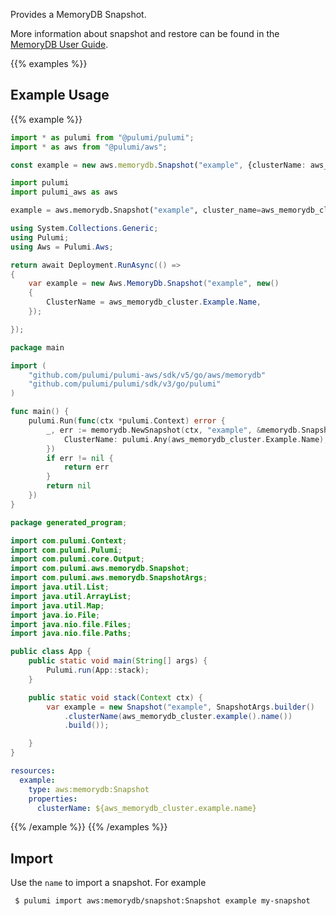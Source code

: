 Provides a MemoryDB Snapshot.

More information about snapshot and restore can be found in the [MemoryDB User Guide](https://docs.aws.amazon.com/memorydb/latest/devguide/snapshots.html).

{{% examples %}}
## Example Usage
{{% example %}}

```typescript
import * as pulumi from "@pulumi/pulumi";
import * as aws from "@pulumi/aws";

const example = new aws.memorydb.Snapshot("example", {clusterName: aws_memorydb_cluster.example.name});
```
```python
import pulumi
import pulumi_aws as aws

example = aws.memorydb.Snapshot("example", cluster_name=aws_memorydb_cluster["example"]["name"])
```
```csharp
using System.Collections.Generic;
using Pulumi;
using Aws = Pulumi.Aws;

return await Deployment.RunAsync(() => 
{
    var example = new Aws.MemoryDb.Snapshot("example", new()
    {
        ClusterName = aws_memorydb_cluster.Example.Name,
    });

});
```
```go
package main

import (
	"github.com/pulumi/pulumi-aws/sdk/v5/go/aws/memorydb"
	"github.com/pulumi/pulumi/sdk/v3/go/pulumi"
)

func main() {
	pulumi.Run(func(ctx *pulumi.Context) error {
		_, err := memorydb.NewSnapshot(ctx, "example", &memorydb.SnapshotArgs{
			ClusterName: pulumi.Any(aws_memorydb_cluster.Example.Name),
		})
		if err != nil {
			return err
		}
		return nil
	})
}
```
```java
package generated_program;

import com.pulumi.Context;
import com.pulumi.Pulumi;
import com.pulumi.core.Output;
import com.pulumi.aws.memorydb.Snapshot;
import com.pulumi.aws.memorydb.SnapshotArgs;
import java.util.List;
import java.util.ArrayList;
import java.util.Map;
import java.io.File;
import java.nio.file.Files;
import java.nio.file.Paths;

public class App {
    public static void main(String[] args) {
        Pulumi.run(App::stack);
    }

    public static void stack(Context ctx) {
        var example = new Snapshot("example", SnapshotArgs.builder()        
            .clusterName(aws_memorydb_cluster.example().name())
            .build());

    }
}
```
```yaml
resources:
  example:
    type: aws:memorydb:Snapshot
    properties:
      clusterName: ${aws_memorydb_cluster.example.name}
```
{{% /example %}}
{{% /examples %}}

## Import

Use the `name` to import a snapshot. For example

```sh
 $ pulumi import aws:memorydb/snapshot:Snapshot example my-snapshot
```

 